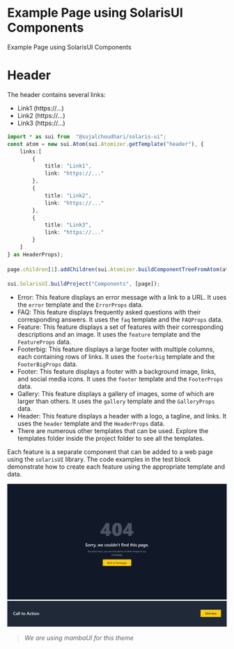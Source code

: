 # Example Page using SolarisUI Components
Example Page using SolarisUI Components

# Header
The header contains several links:
- Link1 (https://...)
- Link2 (https://...)
- Link3 (https://...)

```ts
import * as sui from  "@sujalchoudhari/solaris-ui";
const atom = new sui.Atom(sui.Atomizer.getTemplate("header"), {
    links:[
        {
            title: "Link1",
            link: "https://..."
        },
        {
            title: "Link2",
            link: "https://..."
        },
        {
            title: "Link3",
            link: "https://..."
        }
    ]
} as HeaderProps);

page.children[1].addChildren(sui.Atomizer.buildComponentTreeFromAtom(atom));

sui.SolarisUI.buildProject("Components", [page]);
```

- Error: This feature displays an error message with a link to a URL. It uses the `error` template and the `ErrorProps` data.
- FAQ: This feature displays frequently asked questions with their corresponding answers. It uses the `faq` template and the `FAQProps` data.
- Feature: This feature displays a set of features with their corresponding descriptions and an image. It uses the `feature` template and the `FeatureProps` data.
- Footerbig: This feature displays a large footer with multiple columns, each containing rows of links. It uses the `footerbig` template and the `FooterBigProps` data.
- Footer: This feature displays a footer with a background image, links, and social media icons. It uses the `footer` template and the `FooterProps` data.
- Gallery: This feature displays a gallery of images, some of which are larger than others. It uses the `gallery` template and the `GalleryProps` data.
- Header: This feature displays a header with a logo, a tagline, and links. It uses the `header` template and the `HeaderProps` data.
- There are numerous other templates that can be used. Explore the templates folder inside the project folder to see all the templates.

Each feature is a separate component that can be added to a web page using the `solarisUI` library. The code examples in the test block demonstrate how to create each feature using the appropriate template and data.

![404](./404.png)
![cta](./cta.png)

> *We are using mambaUI for this theme*